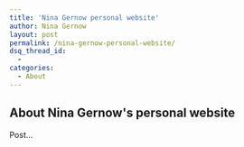 ```yaml
---
title: 'Nina Gernow personal website'
author: Nina Gernow
layout: post
permalink: /nina-gernow-personal-website/
dsq_thread_id:
  - 
categories:
  - About
---
```


## About Nina Gernow's personal website

Post...


